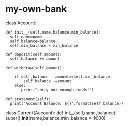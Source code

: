 # my-own-bank
class Account:
    
    def init__(self,name,balance,min_balance):
      self.name=name
      self.balance=balance
      self.min_balance = min_balance

    def deposit(self,amount):
      self.balance += amount

    def withdraw(self,amount):
        
        if self.balance - amount>=self.min_balance:
            self.balance -=amount
        else:
           print("sorry not enough funds!")
            
    def statement(self):
      print("Account Balance: ${}".format(self.balance))

class Current(Account):
    def int__(self,name,balance):
      super().__init__(name,balance,min_balance =-1000)


        

        



